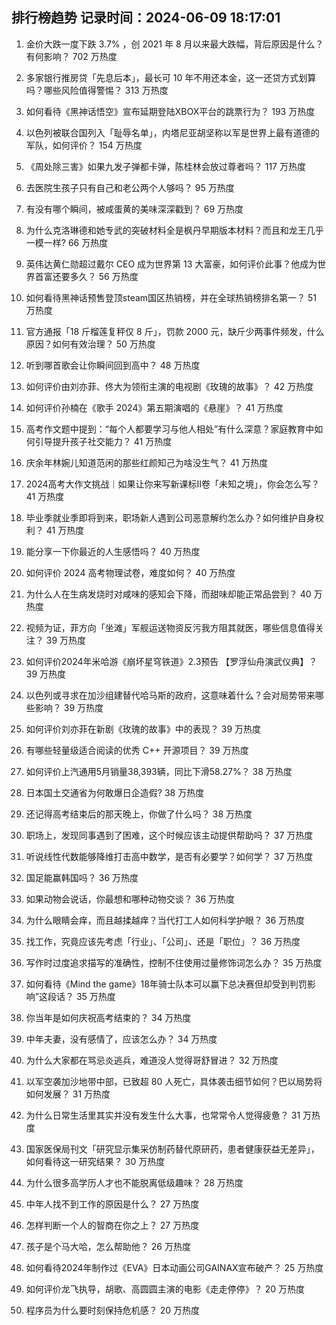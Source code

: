 
## 排行榜趋势 记录时间：2024-06-09 18:17:01
  
  1. 金价大跌一度下跌 3.7% ，创 2021 年 8 月以来最大跌幅，背后原因是什么？有何影响？ 702 万热度
    
  2. 多家银行推房贷「先息后本」，最长可 10 年不用还本金，这一还贷方式划算吗？哪些风险值得警惕？ 313 万热度
    
  3. 如何看待《黑神话悟空》宣布延期登陆XBOX平台的跳票行为？ 193 万热度
    
  4. 以色列被联合国列入「耻辱名单」，内塔尼亚胡坚称以军是世界上最有道德的军队，如何评价？ 154 万热度
    
  5. 《周处除三害》如果九发子弹都卡弹，陈桂林会放过尊者吗？ 117 万热度
    
  6. 去医院生孩子只有自己和老公两个人够吗？ 95 万热度
    
  7. 有没有哪个瞬间，被咸蛋黄的美味深深戳到？ 69 万热度
    
  8. 为什么克洛琳德和她专武的突破材料全是枫丹早期版本材料？而且和龙王几乎一模一样? 66 万热度
    
  9. 英伟达黄仁勋超过戴尔 CEO 成为世界第 13 大富豪，如何评价此事？他成为世界首富还要多久？ 56 万热度
    
  10. 如何看待黑神话预售登顶steam国区热销榜，并在全球热销榜排名第一？ 51 万热度
    
  11. 官方通报「18 斤榴莲复秤仅 8 斤」，罚款 2000 元，缺斤少两事件频发，什么原因？如何有效治理？ 50 万热度
    
  12. 听到哪首歌会让你瞬间回到高中？ 48 万热度
    
  13. 如何评价由刘亦菲、佟大为领衔主演的电视剧《玫瑰的故事》？ 42 万热度
    
  14. 如何评价孙楠在《歌手 2024》第五期演唱的《悬崖》？ 41 万热度
    
  15. 高考作文题中提到：“每个人都要学习与他人相处”有什么深意？家庭教育中如何引导提升孩子社交能力？ 41 万热度
    
  16. 庆余年林婉儿知道范闲的那些红颜知己为啥没生气？ 41 万热度
    
  17. 2024高考大作文挑战｜如果让你来写新课标II卷「未知之境」，你会怎么写？ 41 万热度
    
  18. 毕业季就业季即将到来，职场新人遇到公司恶意解约怎么办？如何维护自身权利？ 41 万热度
    
  19. 能分享一下你最近的人生感悟吗？ 40 万热度
    
  20. 如何评价 2024 高考物理试卷，难度如何？ 40 万热度
    
  21. 为什么人在生病发烧时对咸味的感知会下降，而甜味却能正常品尝到？ 40 万热度
    
  22. 视频为证，菲方向「坐滩」军舰运送物资反污我方阻其就医，哪些信息值得关注？ 39 万热度
    
  23. 如何评价2024年米哈游《崩坏星穹铁道》2.3预告 【罗浮仙舟演武仪典】？ 39 万热度
    
  24. 以色列或寻求在加沙组建替代哈马斯的政府，这意味着什么？会对局势带来哪些影响？ 39 万热度
    
  25. 如何评价刘亦菲在新剧《玫瑰的故事》中的表现？ 39 万热度
    
  26. 有哪些轻量级适合阅读的优秀 C++ 开源项目？ 39 万热度
    
  27. 如何评价上汽通用5月销量38,393辆，同比下滑58.27%？ 38 万热度
    
  28. 日本国土交通省为何敢爆日企造假? 38 万热度
    
  29. 还记得高考结束后的那天晚上，你做了什么吗？ 38 万热度
    
  30. 职场上，发现同事遇到了困难，这个时候应该主动提供帮助吗？ 37 万热度
    
  31. 听说线性代数能够降维打击高中数学，是否有必要学？如何学？ 37 万热度
    
  32. 国足能赢韩国吗？ 36 万热度
    
  33. 如果动物会说话，你最想和哪种动物交谈？ 36 万热度
    
  34. 为什么眼睛会痒，而且越揉越痒？当代打工人如何科学护眼？ 36 万热度
    
  35. 找工作，究竟应该先考虑「行业」、「公司」、还是「职位」？ 36 万热度
    
  36. 写作时过度追求描写的准确性，控制不住使用过量修饰词怎么办？ 35 万热度
    
  37. 如何看待《Mind the game》18年骑士队本可以赢下总决赛但却受到判罚影响”这段话？ 35 万热度
    
  38. 你当年是如何庆祝高考结束的？ 34 万热度
    
  39. 中年夫妻，没有感情了，应该怎么办？ 34 万热度
    
  40. 为什么大家都在骂忌炎逃兵，难道没人觉得哥舒冒进？ 32 万热度
    
  41. 以军空袭加沙地带中部，已致超 80 人死亡，具体袭击细节如何？巴以局势将如何发展？ 31 万热度
    
  42. 为什么日常生活里其实并没有发生什么大事，也常常令人觉得疲惫？ 31 万热度
    
  43. 国家医保局刊文「研究显示集采仿制药替代原研药，患者健康获益无差异」，如何看待这一研究结果？ 30 万热度
    
  44. 为什么很多高学历人才也不能脱离低级趣味？ 28 万热度
    
  45. 中年人找不到工作的原因是什么？ 27 万热度
    
  46. 怎样判断一个人的智商在你之上？ 27 万热度
    
  47. 孩子是个马大哈，怎么帮助他？ 26 万热度
    
  48. 如何看待2024年制作过《EVA》日本动画公司GAINAX宣布破产？ 25 万热度
    
  49. 如何评价龙飞执导，胡歌、高圆圆主演的电影《走走停停》？ 20 万热度
    
  50. 程序员为什么要时刻保持危机感？ 20 万热度
    